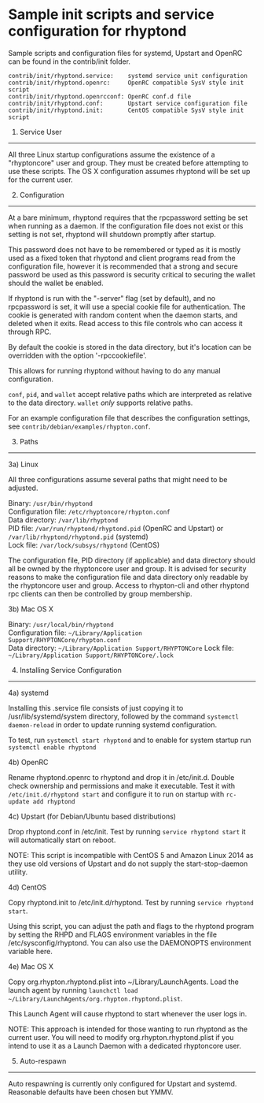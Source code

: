 Sample init scripts and service configuration for rhyptond
==========================================================

Sample scripts and configuration files for systemd, Upstart and OpenRC
can be found in the contrib/init folder.

    contrib/init/rhyptond.service:    systemd service unit configuration
    contrib/init/rhyptond.openrc:     OpenRC compatible SysV style init script
    contrib/init/rhyptond.openrcconf: OpenRC conf.d file
    contrib/init/rhyptond.conf:       Upstart service configuration file
    contrib/init/rhyptond.init:       CentOS compatible SysV style init script

1. Service User
---------------------------------

All three Linux startup configurations assume the existence of a "rhyptoncore" user
and group.  They must be created before attempting to use these scripts.
The OS X configuration assumes rhyptond will be set up for the current user.

2. Configuration
---------------------------------

At a bare minimum, rhyptond requires that the rpcpassword setting be set
when running as a daemon.  If the configuration file does not exist or this
setting is not set, rhyptond will shutdown promptly after startup.

This password does not have to be remembered or typed as it is mostly used
as a fixed token that rhyptond and client programs read from the configuration
file, however it is recommended that a strong and secure password be used
as this password is security critical to securing the wallet should the
wallet be enabled.

If rhyptond is run with the "-server" flag (set by default), and no rpcpassword is set,
it will use a special cookie file for authentication. The cookie is generated with random
content when the daemon starts, and deleted when it exits. Read access to this file
controls who can access it through RPC.

By default the cookie is stored in the data directory, but it's location can be overridden
with the option '-rpccookiefile'.

This allows for running rhyptond without having to do any manual configuration.

`conf`, `pid`, and `wallet` accept relative paths which are interpreted as
relative to the data directory. `wallet` *only* supports relative paths.

For an example configuration file that describes the configuration settings,
see `contrib/debian/examples/rhypton.conf`.

3. Paths
---------------------------------

3a) Linux

All three configurations assume several paths that might need to be adjusted.

Binary:              `/usr/bin/rhyptond`  
Configuration file:  `/etc/rhyptoncore/rhypton.conf`  
Data directory:      `/var/lib/rhyptond`  
PID file:            `/var/run/rhyptond/rhyptond.pid` (OpenRC and Upstart) or `/var/lib/rhyptond/rhyptond.pid` (systemd)  
Lock file:           `/var/lock/subsys/rhyptond` (CentOS)  

The configuration file, PID directory (if applicable) and data directory
should all be owned by the rhyptoncore user and group.  It is advised for security
reasons to make the configuration file and data directory only readable by the
rhyptoncore user and group.  Access to rhypton-cli and other rhyptond rpc clients
can then be controlled by group membership.

3b) Mac OS X

Binary:              `/usr/local/bin/rhyptond`  
Configuration file:  `~/Library/Application Support/RHYPTONCore/rhypton.conf`  
Data directory:      `~/Library/Application Support/RHYPTONCore`
Lock file:           `~/Library/Application Support/RHYPTONCore/.lock`

4. Installing Service Configuration
-----------------------------------

4a) systemd

Installing this .service file consists of just copying it to
/usr/lib/systemd/system directory, followed by the command
`systemctl daemon-reload` in order to update running systemd configuration.

To test, run `systemctl start rhyptond` and to enable for system startup run
`systemctl enable rhyptond`

4b) OpenRC

Rename rhyptond.openrc to rhyptond and drop it in /etc/init.d.  Double
check ownership and permissions and make it executable.  Test it with
`/etc/init.d/rhyptond start` and configure it to run on startup with
`rc-update add rhyptond`

4c) Upstart (for Debian/Ubuntu based distributions)

Drop rhyptond.conf in /etc/init.  Test by running `service rhyptond start`
it will automatically start on reboot.

NOTE: This script is incompatible with CentOS 5 and Amazon Linux 2014 as they
use old versions of Upstart and do not supply the start-stop-daemon utility.

4d) CentOS

Copy rhyptond.init to /etc/init.d/rhyptond. Test by running `service rhyptond start`.

Using this script, you can adjust the path and flags to the rhyptond program by
setting the RHPD and FLAGS environment variables in the file
/etc/sysconfig/rhyptond. You can also use the DAEMONOPTS environment variable here.

4e) Mac OS X

Copy org.rhypton.rhyptond.plist into ~/Library/LaunchAgents. Load the launch agent by
running `launchctl load ~/Library/LaunchAgents/org.rhypton.rhyptond.plist`.

This Launch Agent will cause rhyptond to start whenever the user logs in.

NOTE: This approach is intended for those wanting to run rhyptond as the current user.
You will need to modify org.rhypton.rhyptond.plist if you intend to use it as a
Launch Daemon with a dedicated rhyptoncore user.

5. Auto-respawn
-----------------------------------

Auto respawning is currently only configured for Upstart and systemd.
Reasonable defaults have been chosen but YMMV.
